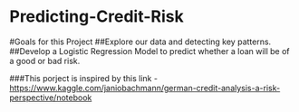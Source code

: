 # Predicting-Credit-Risk

#Goals for this Project
##Explore our data and detecting key patterns.
##Develop a Logistic Regression Model to predict whether a loan will be of a good or bad risk.

###This porject is inspired by this link - https://www.kaggle.com/janiobachmann/german-credit-analysis-a-risk-perspective/notebook
